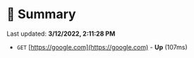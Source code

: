 # 📖 Summary
Last updated: **3/12/2022, 2:11:28 PM**

- `GET` [https://google.com](https://google.com) - **Up** (107ms)
